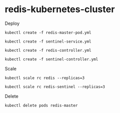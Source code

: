 # redis-kubernetes-cluster

Deploy

`kubectl create -f redis-master-pod.yml`

`kubectl create -f sentinel-service.yml`

`kubectl create -f redis-controller.yml`

`kubectl create -f sentinel-controller.yml`

Scale

`kubectl scale rc redis --replicas=3`

`kubectl scale rc redis-sentinel --replicas=3`

Delete

`kubectl delete pods redis-master`
